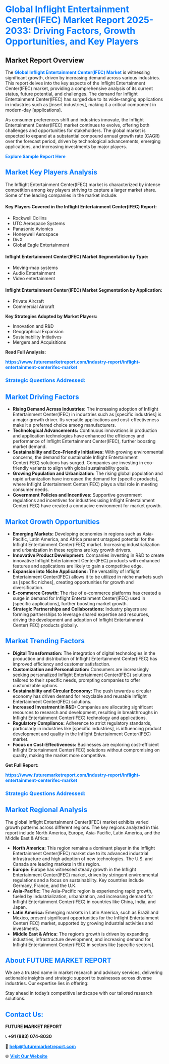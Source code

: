 <h1 style="color: #007BFF;">Global Inflight Entertainment Center(IFEC) Market Report 2025-2033: Driving Factors, Growth Opportunities, and Key Players</h1>

<section id="overview">
<h2>Market Report Overview</h2>
<p>The <a href="https://www.futuremarketreport.com/industry-report/inflight-entertainment-centerifec-market" style="color: #007BFF; text-decoration: none;"><strong>Global Inflight Entertainment Center(IFEC) Market</strong></a> is witnessing significant growth, driven by increasing demand across various industries. This report delves into the key aspects of the Inflight Entertainment Center(IFEC) market, providing a comprehensive analysis of its current status, future potential, and challenges. The demand for Inflight Entertainment Center(IFEC) has surged due to its wide-ranging applications in industries such as [insert industries], making it a critical component in modern-day [applications].</p>
<p>As consumer preferences shift and industries innovate, the Inflight Entertainment Center(IFEC) market continues to evolve, offering both challenges and opportunities for stakeholders. The global market is expected to expand at a substantial compound annual growth rate (CAGR) over the forecast period, driven by technological advancements, emerging applications, and increasing investments by major players.</p>
</section>

<section id="overview">
<p><a href="https://www.futuremarketreport.com/request-sample/reportId=81971" style="color: #007BFF; text-decoration: none;"><strong>Explore Sample Report Here</strong></a></p>
</section>

<section id="key-players">
<h2 style="color: #007BFF;">Market Key Players Analysis</h2>
<p>The Inflight Entertainment Center(IFEC) market is characterized by intense competition among key players striving to capture a larger market share. Some of the leading companies in the market include:</p>
<h4>Key Players Covered in the Inflight Entertainment Center(IFEC) Report:</h4>
<ul><li>Rockwell Collins</li><li>UTC Aerospace Systems</li><li>Panasonic Avionics</li><li>Honeywell Aerospace</li><li>DivX</li><li>Global Eagle Entertainment</li></ul>
<h4>Inflight Entertainment Center(IFEC) Market Segmentation by Type:</h4>
<ul><li>Moving-map systems</li><li>Audio Entertainment</li><li>Video entertainment</li></ul>

<h4>Inflight Entertainment Center(IFEC) Market Segmentation by Application:</h4>
<ul><li>Private Aircraft</li><li>Commercial Aircraft</li></ul>
<p><strong>Key Strategies Adopted by Market Players:</strong></p>
<ul>
<li>Innovation and R&D</li>
<li>Geographical Expansion</li>
<li>Sustainability Initiatives</li>
<li>Mergers and Acquisitions</li>
</ul>
</section>

<section>
<p><strong>Read Full Analysis: </strong></p><a href="https://www.futuremarketreport.com/industry-report/inflight-entertainment-centerifec-market" style="color: #007BFF; text-decoration: none;"><strong>https://www.futuremarketreport.com/industry-report/inflight-entertainment-centerifec-market</strong></a>
<h3 style="color: #007BFF;">Strategic Questions Addressed:</h3>
</section>

<section id="driving-factors">
<h2 style="color: #007BFF;">Market Driving Factors</h2>
<ul>
<li><strong>Rising Demand Across Industries:</strong> The increasing adoption of Inflight Entertainment Center(IFEC) in industries such as [specific industries] is a major growth driver. Its versatile applications and cost-effectiveness make it a preferred choice among manufacturers.</li>
<li><strong>Technological Advancements:</strong> Continuous innovations in production and application technologies have enhanced the efficiency and performance of Inflight Entertainment Center(IFEC), further boosting market demand.</li>
<li><strong>Sustainability and Eco-Friendly Initiatives:</strong> With growing environmental concerns, the demand for sustainable Inflight Entertainment Center(IFEC) solutions has surged. Companies are investing in eco-friendly variants to align with global sustainability goals.</li>
<li><strong>Growing Population and Urbanization:</strong> The rising global population and rapid urbanization have increased the demand for [specific products], where Inflight Entertainment Center(IFEC) plays a vital role in meeting consumer needs.</li>
<li><strong>Government Policies and Incentives:</strong> Supportive government regulations and incentives for industries using Inflight Entertainment Center(IFEC) have created a conducive environment for market growth.</li>
</ul>
</section>

<section id="growth-opportunities">
<h2 style="color: #007BFF;">Market Growth Opportunities</h2>
<ul>
<li><strong>Emerging Markets:</strong> Developing economies in regions such as Asia-Pacific, Latin America, and Africa present untapped potential for the Inflight Entertainment Center(IFEC) market. Increasing industrialization and urbanization in these regions are key growth drivers.</li>
<li><strong>Innovative Product Development:</strong> Companies investing in R&D to create innovative Inflight Entertainment Center(IFEC) products with enhanced features and applications are likely to gain a competitive edge.</li>
<li><strong>Expansion into Niche Applications:</strong> The versatility of Inflight Entertainment Center(IFEC) allows it to be utilized in niche markets such as [specific niches], creating opportunities for growth and diversification.</li>
<li><strong>E-commerce Growth:</strong> The rise of e-commerce platforms has created a surge in demand for Inflight Entertainment Center(IFEC) used in [specific applications], further boosting market growth.</li>
<li><strong>Strategic Partnerships and Collaborations:</strong> Industry players are forming partnerships to leverage shared expertise and resources, driving the development and adoption of Inflight Entertainment Center(IFEC) products globally.</li>
</ul>
</section>

<section id="trending-factors">
<h2 style="color: #007BFF;">Market Trending Factors</h2>
<ul>
<li><strong>Digital Transformation:</strong> The integration of digital technologies in the production and distribution of Inflight Entertainment Center(IFEC) has improved efficiency and customer satisfaction.</li>
<li><strong>Customization and Personalization:</strong> Consumers are increasingly seeking personalized Inflight Entertainment Center(IFEC) solutions tailored to their specific needs, prompting companies to offer customizable options.</li>
<li><strong>Sustainability and Circular Economy:</strong> The push towards a circular economy has driven demand for recyclable and reusable Inflight Entertainment Center(IFEC) solutions.</li>
<li><strong>Increased Investment in R&D:</strong> Companies are allocating significant resources to research and development, resulting in breakthroughs in Inflight Entertainment Center(IFEC) technology and applications.</li>
<li><strong>Regulatory Compliance:</strong> Adherence to strict regulatory standards, particularly in industries like [specific industries], is influencing product development and quality in the Inflight Entertainment Center(IFEC) market.</li>
<li><strong>Focus on Cost-Effectiveness:</strong> Businesses are exploring cost-efficient Inflight Entertainment Center(IFEC) solutions without compromising on quality, making the market more competitive.</li>
</ul>
</section>

<section>
<p><strong>Get Full Report: </strong></p><a href="https://www.futuremarketreport.com/industry-report/inflight-entertainment-centerifec-market" style="color: #007BFF; text-decoration: none;"><strong>https://www.futuremarketreport.com/industry-report/inflight-entertainment-centerifec-market</strong></a>
<h3 style="color: #007BFF;">Strategic Questions Addressed:</h3>
</section>


<section id="regional-analysis">
<h2 style="color: #007BFF;">Market Regional Analysis</h2>
<p>The global Inflight Entertainment Center(IFEC) market exhibits varied growth patterns across different regions. The key regions analyzed in this report include North America, Europe, Asia-Pacific, Latin America, and the Middle East & Africa:</p>
<ul>
<li><strong>North America:</strong> This region remains a dominant player in the Inflight Entertainment Center(IFEC) market due to its advanced industrial infrastructure and high adoption of new technologies. The U.S. and Canada are leading markets in this region.</li>
<li><strong>Europe:</strong> Europe has witnessed steady growth in the Inflight Entertainment Center(IFEC) market, driven by stringent environmental regulations and a focus on sustainability. Key countries include Germany, France, and the U.K.</li>
<li><strong>Asia-Pacific:</strong> The Asia-Pacific region is experiencing rapid growth, fueled by industrialization, urbanization, and increasing demand for Inflight Entertainment Center(IFEC) in countries like China, India, and Japan.</li>
<li><strong>Latin America:</strong> Emerging markets in Latin America, such as Brazil and Mexico, present significant opportunities for the Inflight Entertainment Center(IFEC) market, supported by growing industrial activities and investments.</li>
<li><strong>Middle East & Africa:</strong> The region’s growth is driven by expanding industries, infrastructure development, and increasing demand for Inflight Entertainment Center(IFEC) in sectors like [specific sectors].</li>
</ul>
</section>

<footer>
<h2 style="color: #007BFF;">About FUTURE MARKET REPORT</h2>
<p>We are a trusted name in market research and advisory services, delivering actionable insights and strategic support to businesses across diverse industries. Our expertise lies in offering:</p>

<p>Stay ahead in today’s competitive landscape with our tailored research solutions.</p>

<h2 style="color: #007BFF;">Contact Us:</h2>
<p><strong>FUTURE MARKET REPORT</strong></p>
<p>📞 <strong>+91 (883) 074-8030</strong></p>
<p>📧 <strong><a href="mailto:help@futuremarketreport.com" style="color: #007BFF;">help@futuremarketreport.com</a></strong></p>
<p>🌐 <strong><a href="https://www.futuremarketreport.com/" style="color: #007BFF;">Visit Our Website</a></strong></p>
</footer>